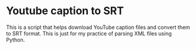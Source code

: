 # Youtube caption to SRT
This is a script that helps download YouTube caption files and convert them to SRT format.
This is just for my practice of parsing XML files using Python. 
